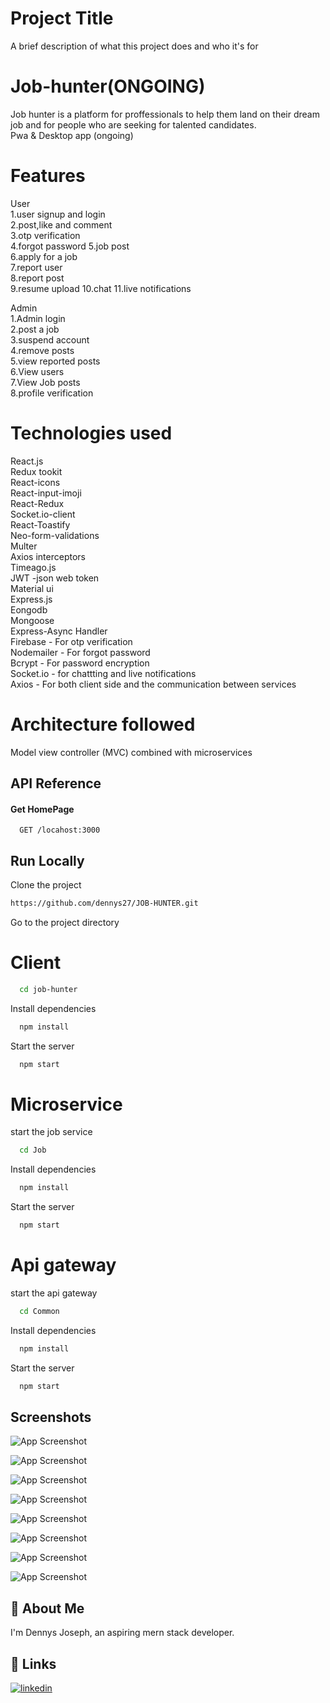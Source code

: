 
# Project Title

A brief description of what this project does and who it's for




# Job-hunter(ONGOING)

Job hunter is a platform for proffessionals
to help them land on their dream job and
for people who are seeking for talented candidates.   
Pwa & Desktop app (ongoing)
# Features

User  
1.user signup and login  
2.post,like and comment  
3.otp verification  
4.forgot password
5.job post  
6.apply for a job  
7.report user  
8.report post  
9.resume upload
10.chat
11.live notifications



Admin  
1.Admin login  
2.post a job  
3.suspend account  
4.remove posts  
5.view reported posts  
6.View users  
7.View Job posts  
8.profile verification  



# Technologies used   
React.js  
Redux tookit    
React-icons   
React-input-imoji  
React-Redux  
Socket.io-client  
React-Toastify  
Neo-form-validations  
Multer  
Axios interceptors    
Timeago.js     
JWT -json web token  
Material ui  
Express.js  
Eongodb  
Mongoose     
Express-Async Handler  
Firebase - For otp verification   
Nodemailer - For forgot password   
Bcrypt - For password encryption    
Socket.io  - for chattting and live notifications  
Axios - For both client side and the communication between services  
 
 # Architecture followed

 Model view controller (MVC)  combined with microservices
 


## API Reference



#### Get HomePage

```http
  GET /locahost:3000
```





## Run Locally

Clone the project

```bash
https://github.com/dennys27/JOB-HUNTER.git
```

Go to the project directory
# Client
```bash
  cd job-hunter
```

Install dependencies

```bash
  npm install
```

Start the server

```bash
  npm start
```

# Microservice  

start the job service
```bash
  cd Job
```

Install dependencies

```bash
  npm install
```

Start the server

```bash
  npm start
```


# Api gateway

start the api gateway
```bash
  cd Common
```

Install dependencies

```bash
  npm install
```

Start the server

```bash
  npm start
```


## Screenshots

![App Screenshot](https://drive.google.com/uc?export=view&id=11gFPeqt7JnIDy9M6cHwOnsWWTsbMrWX5)   

![App Screenshot](https://drive.google.com/uc?export=view&id=1FeCYTMQFS_9LfhT8quncu4j1MbCGVaMk)   

![App Screenshot](https://drive.google.com/uc?export=view&id=1ULBOyYxRw5mScnaFDcAvC3Bkluht5RSO)   

![App Screenshot](https://drive.google.com/uc?export=view&id=1Yl42kgwejK5VixYqTpZIM3kaK8PSSePy)   

![App Screenshot](https://drive.google.com/uc?export=view&id=15KaKXEZTfkGHy9m0BwcseXI-hubVJDo-)   

![App Screenshot](https://drive.google.com/uc?export=view&id=1A-lLFF9ReYmL_gGa4IyyOqWKwB9mAKqH)   

![App Screenshot](https://drive.google.com/uc?export=view&id=11QZ1TeepdfIYgCF2AmTeJhpqdTMn3kmh)   

![App Screenshot](https://drive.google.com/uc?export=view&id=1bovTUUNdEDrrr0TuqGBmyus4sNhQ3QJp)   





## 🚀 About Me
I'm Dennys Joseph, an aspiring mern stack developer.


## 🔗 Links

[![linkedin](https://img.shields.io/badge/linkedin-0A66C2?style=for-the-badge&logo=linkedin&logoColor=white)](https://www.linkedin.com/in/dennys-joseph/)


 




